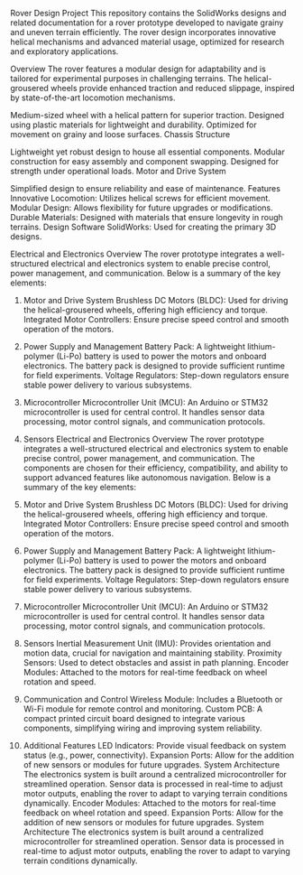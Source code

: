 Rover Design Project
This repository contains the SolidWorks designs and related documentation for a rover prototype developed to navigate grainy and uneven terrain efficiently. The rover design incorporates innovative helical mechanisms and advanced material usage, optimized for research and exploratory applications.

Overview
The rover features a modular design for adaptability and is tailored for experimental purposes in challenging terrains. The helical-grousered wheels provide enhanced traction and reduced slippage, inspired by state-of-the-art locomotion mechanisms.

Medium-sized wheel with a helical pattern for superior traction.
Designed using plastic materials for lightweight and durability.
Optimized for movement on grainy and loose surfaces.
Chassis Structure

Lightweight yet robust design to house all essential components.
Modular construction for easy assembly and component swapping.
Designed for strength under operational loads.
Motor and Drive System

Simplified design to ensure reliability and ease of maintenance.
Features
Innovative Locomotion: Utilizes helical screws for efficient movement.
Modular Design: Allows flexibility for future upgrades or modifications.
Durable Materials: Designed with materials that ensure longevity in rough terrains.
Design Software
SolidWorks: Used for creating the primary 3D designs.







Electrical and Electronics Overview
The rover prototype integrates a well-structured electrical and electronics system to enable precise control, power management, and communication. Below is a summary of the key elements:

1. Motor and Drive System
Brushless DC Motors (BLDC): Used for driving the helical-grousered wheels, offering high efficiency and torque.
Integrated Motor Controllers: Ensure precise speed control and smooth operation of the motors.
2. Power Supply and Management
Battery Pack: A lightweight lithium-polymer (Li-Po) battery is used to power the motors and onboard electronics. The battery pack is designed to provide sufficient runtime for field experiments.
Voltage Regulators: Step-down regulators ensure stable power delivery to various subsystems.
3. Microcontroller
Microcontroller Unit (MCU): An Arduino or STM32 microcontroller is used for central control. It handles sensor data processing, motor control signals, and communication protocols.
4. Sensors
Electrical and Electronics Overview
The rover prototype integrates a well-structured electrical and electronics system to enable precise control, power management, and communication. The components are chosen for their efficiency, compatibility, and ability to support advanced features like autonomous navigation. Below is a summary of the key elements:

1. Motor and Drive System
Brushless DC Motors (BLDC): Used for driving the helical-grousered wheels, offering high efficiency and torque.
Integrated Motor Controllers: Ensure precise speed control and smooth operation of the motors.
2. Power Supply and Management
Battery Pack: A lightweight lithium-polymer (Li-Po) battery is used to power the motors and onboard electronics. The battery pack is designed to provide sufficient runtime for field experiments.
Voltage Regulators: Step-down regulators ensure stable power delivery to various subsystems.
3. Microcontroller
Microcontroller Unit (MCU): An Arduino or STM32 microcontroller is used for central control. It handles sensor data processing, motor control signals, and communication protocols.
4. Sensors
Inertial Measurement Unit (IMU): Provides orientation and motion data, crucial for navigation and maintaining stability.
Proximity Sensors: Used to detect obstacles and assist in path planning.
Encoder Modules: Attached to the motors for real-time feedback on wheel rotation and speed.
5. Communication and Control
Wireless Module: Includes a Bluetooth or Wi-Fi module for remote control and monitoring.
Custom PCB: A compact printed circuit board designed to integrate various components, simplifying wiring and improving system reliability.
6. Additional Features
LED Indicators: Provide visual feedback on system status (e.g., power, connectivity).
Expansion Ports: Allow for the addition of new sensors or modules for future upgrades.
System Architecture
The electronics system is built around a centralized microcontroller for streamlined operation. Sensor data is processed in real-time to adjust motor outputs, enabling the rover to adapt to varying terrain conditions dynamically.
Encoder Modules: Attached to the motors for real-time feedback on wheel rotation and speed.
Expansion Ports: Allow for the addition of new sensors or modules for future upgrades.
System Architecture
The electronics system is built around a centralized microcontroller for streamlined operation. Sensor data is processed in real-time to adjust motor outputs, enabling the rover to adapt to varying terrain conditions dynamically.
